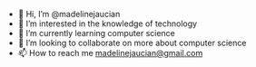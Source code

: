 - 👋 Hi, I’m @madelinejaucian
- 👀 I’m interested in the knowledge of technology
- 🌱 I’m currently learning computer science
- 💞️ I’m looking to collaborate on more about computer science
- 📫 How to reach me madelinejaucian@gmail.com

<!---
madelinejaucian/madelinejaucian is a ✨ special ✨ repository because its `README.md` (this file) appears on your GitHub profile.
You can click the Preview link to take a look at your changes.
--->
